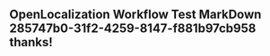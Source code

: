 <properties
ms.topic="hero-topic"
ms.test1="hero-topic"
ms.test2="test"/>

## OpenLocalization Workflow Test MarkDown 285747b0-31f2-4259-8147-f881b97cb958 thanks!
